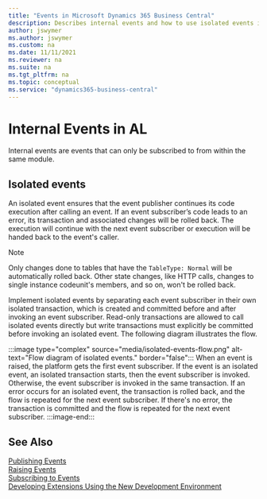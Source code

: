 ```yaml
---
title: "Events in Microsoft Dynamics 365 Business Central"
description: Describes internal events and how to use isolated events in Business Central. 
author: jswymer
ms.author: jswymer
ms.custom: na
ms.date: 11/11/2021
ms.reviewer: na
ms.suite: na
ms.tgt_pltfrm: na
ms.topic: conceptual
ms.service: "dynamics365-business-central"
---
```


# Internal Events in AL

Internal events are events that can only be subscribed to from within the same module.


## Isolated events

An isolated event ensures that the event publisher continues its code execution after calling an event. If an event subscriber’s code leads to an error, its transaction and associated changes will be rolled back. The execution will continue with the next event subscriber or execution will be handed back to the event's caller.

> [!NOTE]
> Only changes done to tables that have the `TableType: Normal` will be automatically rolled back. Other state changes, like HTTP calls, changes to single instance codeunit's members, and so on, won't be rolled back. 

Implement isolated events by separating each event subscriber in their own isolated transaction, which is created and committed before and after invoking an event subscriber. Read-only transactions are allowed to call isolated events directly but write transactions must explicitly be committed before invoking an isolated event. The following diagram illustrates the flow.

:::image type="complex" source="media/isolated-events-flow.png" alt-text="Flow diagram of isolated events." border="false":::
    When an event is raised, the platform gets the first event subscriber. If the event is an isolated event, an isolated transaction starts, then the event subscriber is invoked. Otherwise, the event subscriber is invoked in the same transaction. If an error occurs for an isolated event, the transaction is rolled back, and the flow is repeated for the next event subscriber. If there's no error, the transaction is committed and the flow is repeated for the next event subscriber. 
:::image-end:::

## See Also

[Publishing Events](devenv-publishing-events.md)  
[Raising Events](devenv-raising-events.md)  
[Subscribing to Events](devenv-subscribing-to-events.md)  
[Developing Extensions Using the New Development Environment](devenv-dev-overview.md)  

<!--NAV
[Debugging Events](devenv-debugging-events.md)  
[Best Practices with Microsoft Dynamics 365 Business Central](devenv-events-best-practices.md)  
 [Walkthrough: Publishing, Raising, and Subcribing to an Event in Microsoft Dynamics NAV](Walkthrough--Publishing--Raising--and-Subcribing-to-an-Event-in-Microsoft-Dynamics-NAV.md)  
[Walkthrough: Implementing New Workflow Events and Responses](Walkthrough--Implementing-New-Workflow-Events-and-Responses.md)  -->
